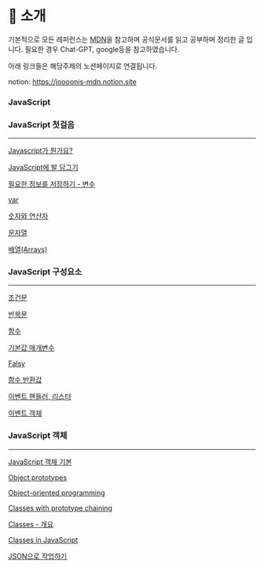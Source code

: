 # 🌱 소개
기본적으로 모든 레퍼런스는 [MDN](https://developer.mozilla.org/ko/)을 참고하며 공식문서를 읽고 공부하며 정리한 글 입니다. 필요한 경우 Chat-GPT, google등을 참고하였습니다. 

아래 링크들은 해당주제의 노션페이지로 연결됩니다. 

notion: https://joooonis-mdn.notion.site

### JavaScript

### JavaScript 첫걸음

---

[Javascript가 뭔가요?](https://www.notion.so/Javascript-c5ed763bba3c4a4094e54ef1aa704863?pvs=21)

[JavaScript에 발 담그기](https://www.notion.so/JavaScript-c5f86bdbdf9f4aa68e4140cee23b7133?pvs=21)

[필요한 정보를 저장하기 - 변수](https://www.notion.so/bf9d58c12ba844f6a717ae8ae8fd4460?pvs=21)

[var](https://www.notion.so/var-ff8e76e7d5d541159a172902ddc3e7b1?pvs=21)

[숫자와 연산자](https://www.notion.so/037e2b0b1b564a4dbbcce21c66f1349a?pvs=21)

[문자열](https://www.notion.so/625ba9d0dba046418f319bccc6a0353f?pvs=21)

[배열(Arrays)](https://www.notion.so/Arrays-d6d13b8a6cf6461389160a12e7696a70?pvs=21)

### JavaScript 구성요소

---

[조건문 ](https://www.notion.so/532add0895a54dcd891caec34dabf87a?pvs=21)

[반복문](https://www.notion.so/ccea9686221c4702b21cc21de9de91d2?pvs=21)

[함수](https://www.notion.so/46562af255644541bc2e108c08527781?pvs=21)

[기본값 매개변수](https://www.notion.so/ac64181e7d454f11b144d9b8d2c67a23?pvs=21)

[Falsy](https://www.notion.so/Falsy-a3ae102f69d84a6f8b16f8bfd2a1a72a?pvs=21)

[함수 반환값](https://www.notion.so/b0037257fbc54c098b318036374e5596?pvs=21)

[이벤트 핸들러, 리스터](https://www.notion.so/ca6a415c466c418b821f590e4f2f3221?pvs=21)

[이벤트 객체](https://www.notion.so/53aacea3c2064ca58b0f826f2b38dd98?pvs=21)

### JavaScript 객체

---

[JavaScript 객체 기본](https://www.notion.so/JavaScript-80006aaded6742b8b100bdf05e830a02?pvs=21)

[Object prototypes](https://www.notion.so/Object-prototypes-25baac0f630643879222a0a5ad44f1ae?pvs=21)

[Object-oriented programming](https://www.notion.so/Object-oriented-programming-e0c43e1f9b1b40baaad21e42b6fdaae2?pvs=21)

[Classes with prototype chaining](https://www.notion.so/Classes-with-prototype-chaining-28ae08b6526b4f3fbf33d3d1885b8d5e?pvs=21)

[Classes - 개요](https://www.notion.so/Classes-30fa65d74838491bbe7319c234bf59e1?pvs=21)

[Classes in JavaScript](https://www.notion.so/Classes-in-JavaScript-3b0a819a147d4fb3a83be2b0758e0898?pvs=21)

[JSON으로 작업하기](https://www.notion.so/JSON-4865dc560ab54c0eacb2ca94a709d29c?pvs=21)
